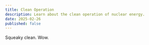 ```yaml
---
title: Clean Operation
description: Learn about the clean operation of nuclear energy.
date: 2025-02-26
published: false
---
```


Squeaky clean. Wow.
